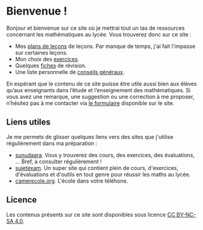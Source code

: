 # Bienvenue !

Bonjour et bienvenue sur ce site où je mettrai tout un tas de ressources concernant les mathématiques au lycée. Vous trouverez donc sur ce site :

* Mes [plans de leçons](http://sencoursdemaths.com/lecons/) de leçons. Par manque de temps, j'ai fait l'impasse sur  certaines leçons.
* Mon choix des [exercices](http://sencoursdemaths.com/developpements/).
* Quelques [fiches](http://sencoursdemaths.com/fiches/) de révision.
* Une liste personnelle de [conseils généraux](http://sencoursdemaths.com/fiches/conseils-generaux/).

En espérant que le contenu de ce site puisse être utile aussi bien aux élèves qu’aux enseignants dans l’étude et l’enseignement des mathématiques. Si vous avez une remarque, une suggestion ou une correction à me proposer, n’hésitez pas à me contacter via [le formulaire](http://sencoursdemaths.com/#contact) disponible sur le site.


## Liens utiles

Je me permets de glisser quelques liens vers des sites que j'utilise régulièrement dans ma préparation :

*  [sunudaara](https://www.sunudaara.com/). Vous y trouverez des cours, des exercices, 
  des évaluations, ... Bref, à consulter régulièrement !
* [sujetexam](https://sujetexa.com/). Un super site qui contient plein de cours, d'exercices, d'évaluations
  et d'outils en tout genre pour réussir les maths au lycée. 
* [camerecole.org](https://www.camerecole.org/).  L'école dans votre téléhone.

## Licence

Les contenus présents sur ce site sont disponibles sous licence [CC BY-NC-SA 4.0](https://creativecommons.org/licenses/by-nc-sa/4.0/deed.fr).